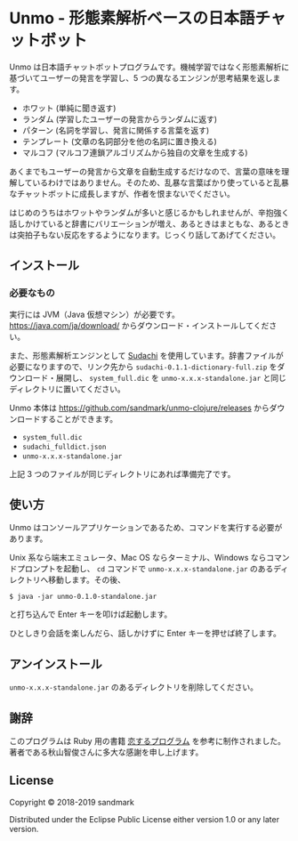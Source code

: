 # Unmo - 形態素解析ベースの日本語チャットボット

Unmo は日本語チャットボットプログラムです。機械学習ではなく形態素解析に基づいてユーザーの発言を学習し、5 つの異なるエンジンが思考結果を返します。

- ホワット (単純に聞き返す)
- ランダム (学習したユーザーの発言からランダムに返す)
- パターン (名詞を学習し、発言に関係する言葉を返す)
- テンプレート (文章の名詞部分を他の名詞に置き換える)
- マルコフ (マルコフ連鎖アルゴリズムから独自の文章を生成する)

あくまでもユーザーの発言から文章を自動生成するだけなので、言葉の意味を理解しているわけではありません。そのため、乱暴な言葉ばかり使っていると乱暴なチャットボットに成長しますが、作者を恨まないでください。

はじめのうちはホワットやランダムが多いと感じるかもしれませんが、辛抱強く話しかけていると辞書にバリエーションが増え、あるときはまともな、あるときは突拍子もない反応をするようになります。じっくり話してあげてください。

## インストール
### 必要なもの
実行には JVM（Java 仮想マシン）が必要です。https://java.com/ja/download/ からダウンロード・インストールしてください。

また、形態素解析エンジンとして [Sudachi](https://github.com/WorksApplications/Sudachi/releases) を使用しています。辞書ファイルが必要になりますので、リンク先から `sudachi-0.1.1-dictionary-full.zip` をダウンロード・展開し、 `system_full.dic` を `unmo-x.x.x-standalone.jar` と同じディレクトリに置いてください。

Unmo 本体は https://github.com/sandmark/unmo-clojure/releases からダウンロードすることができます。

- `system_full.dic`
- `sudachi_fulldict.json`
- `unmo-x.x.x-standalone.jar`

上記 3 つのファイルが同じディレクトリにあれば準備完了です。

## 使い方

Unmo はコンソールアプリケーションであるため、コマンドを実行する必要があります。

Unix 系なら端末エミュレータ、Mac OS ならターミナル、Windows ならコマンドプロンプトを起動し、 `cd` コマンドで `unmo-x.x.x-standalone.jar` のあるディレクトリへ移動します。その後、

    $ java -jar unmo-0.1.0-standalone.jar
    
と打ち込んで Enter キーを叩けば起動します。

ひとしきり会話を楽しんだら、話しかけずに Enter キーを押せば終了します。

## アンインストール

`unmo-x.x.x-standalone.jar` のあるディレクトリを削除してください。

## 謝辞

このプログラムは Ruby 用の書籍 [恋するプログラム](https://amzn.to/2FAG0AA) を参考に制作されました。著者である秋山智俊さんに多大な感謝を申し上げます。

## License

Copyright © 2018-2019 sandmark

Distributed under the Eclipse Public License either version 1.0 or
any later version.
